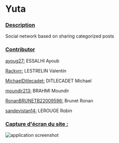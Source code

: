 # Yuta  
### <ins>Description</ins>  
Social network based on sharing categorized posts
<br> 

### <ins>Contributor</ins>
<ins>ayoug27:</ins> ESSALHI Ayoub  

<ins>Rackyrr:</ins> LESTRELIN Valentin  

<ins>MichaelDitlecadet:</ins> DITLECADET Michael  

<ins>moundir213:</ins> BRAHMI Moundir  

<ins>RonanBRUNETB22009596:</ins> Brunet Ronan  

<ins>sandevistan14:</ins> LEROUGE Robin  

### <ins>Capture d'écran du site :</ins>
![application screenshot](https://cdn.discordapp.com/attachments/311480354538127360/1181250160051880047/image0.jpg?ex=675a5330&is=675901b0&hm=d95d3cf8ea424ea1fcc7a7df7f539e9f609044ab0e139cbf379c098f35b6d8ac&)
